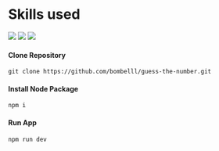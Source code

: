 # Skills used
<p>
    <img src="https://img.shields.io/badge/JavaScript-323330?style=for-the-badge&logo=javascript&logoColor=F7DF1E" />
    <img src="https://img.shields.io/badge/-CSS3-2596be?style=for-the-badge&logo=css3&logoColor=white" />
    <img src="https://img.shields.io/badge/-HTML5-E34F26?style=for-the-badge&logo=html5&logoColor=white" />
</p>

#### Clone Repository
```console
git clone https://github.com/bombelll/guess-the-number.git
```

#### Install Node Package
```console
npm i
```

#### Run App
```console
npm run dev
```
